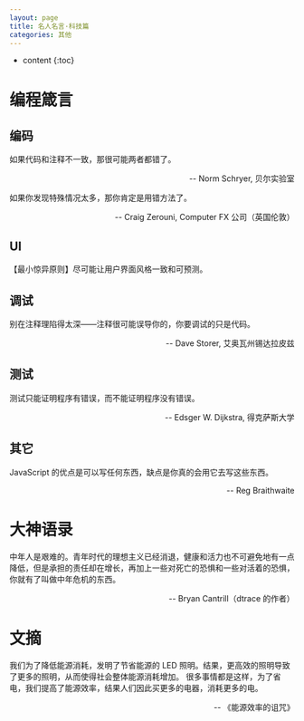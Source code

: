 ```yaml
---
layout: page
title: 名人名言·科技篇
categories: 其他
---
```


* content
{:toc}

# 编程箴言

## 编码

如果代码和注释不一致，那很可能两者都错了。
<p style="text-align: right">-- Norm Schryer, 贝尔实验室</p>

如果你发现特殊情况太多，那你肯定是用错方法了。
<p style="text-align: right">-- Craig Zerouni, Computer FX 公司（英国伦敦）</p>

## UI

【最小惊异原则】尽可能让用户界面风格一致和可预测。

## 调试

别在注释理陷得太深——注释很可能误导你的，你要调试的只是代码。
<p style="text-align: right">-- Dave Storer, 艾奥瓦州锡达拉皮兹</p>

## 测试

测试只能证明程序有错误，而不能证明程序没有错误。
<p style="text-align: right">-- Edsger W. Dijkstra, 得克萨斯大学</p>

## 其它

JavaScript 的优点是可以写任何东西，缺点是你真的会用它去写这些东西。
<p style="text-align: right">-- Reg Braithwaite</p>

# 大神语录

中年人是艰难的。青年时代的理想主义已经消退，健康和活力也不可避免地有一点降低，但是承担的责任却在增长，再加上一些对死亡的恐惧和一些对活着的恐惧，你就有了叫做中年危机的东西。
<p style="text-align: right">-- Bryan Cantrill（dtrace 的作者）</p>

# 文摘

我们为了降低能源消耗，发明了节省能源的 LED 照明。结果，更高效的照明导致了更多的照明，从而使得社会整体能源消耗增加。
很多事情都是这样，为了省电，我们提高了能源效率，结果人们因此买更多的电器，消耗更多的电。

<p style="text-align: right">-- 《能源效率的诅咒》</p>